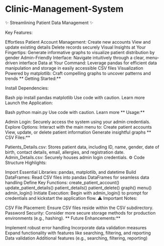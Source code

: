 # Clinic-Management-System

✨ Streamlining Patient Data Management ✨

Key Features:

Effortless Patient Account Management:
Create new accounts
View and update existing details
Delete records securely
Visual Insights at Your Fingertips: Generate informative graphs to visualize patient distribution by gender
Admin-Friendly Interface: Navigate intuitively through a clear, menu-driven interface
Data at Your Command: Leverage pandas for efficient data manipulation and storage in easily accessible CSV files
Visualization Powered by matplotlib: Craft compelling graphs to uncover patterns and trends
** Getting Started:**

Install Dependencies:

Bash
pip install pandas matplotlib
Use code with caution. Learn more
Launch the Application:

Bash
python main.py
Use code with caution. Learn more
** Usage:**

Admin Login: Securely access the system using your admin credentials.
Explore Options: Interact with the main menu to:
Create patient accounts
View, update, or delete patient information
Generate insightful graphs
** CSV Files:**

Patients_Details.csv: Stores patient data, including ID, name, gender, date of birth, contact details, email, allergies, and registration date.
Admin_Details.csv: Securely houses admin login credentials.
⚙️ Code Structure Highlights:

Import Essential Libraries: pandas, matplotlib, and datetime
Build DataFrames: Read CSV files into pandas DataFrames for seamless data handling
Define Key Functions:
create_patient_account()
update_patient_details()
patient_details()
patient_delete()
graph()
menu()
admin_login()
Initiate Execution: Begin with admin_login() to prompt for credentials and kickstart the application flow.
⚠️ Important Notes:

CSV File Placement: Ensure CSV files reside within the CSV subdirectory.
Password Security: Consider more secure storage methods for production environments (e.g., hashing).
** Future Enhancements:**

Implement robust error handling
Incorporate data validation measures
Expand functionality with features like searching, filtering, and reporting
Data validation
Additional features (e.g., searching, filtering, reporting)
